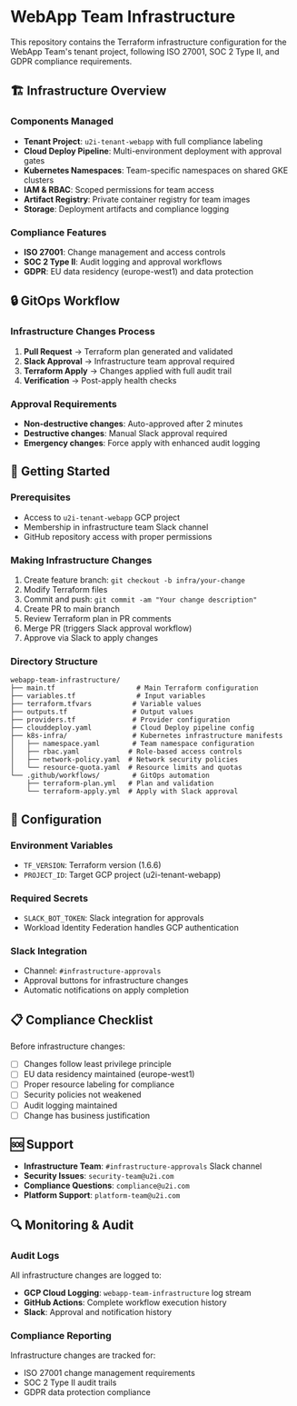 # WebApp Team Infrastructure

This repository contains the Terraform infrastructure configuration for the WebApp Team's tenant project, following ISO 27001, SOC 2 Type II, and GDPR compliance requirements.

## 🏗️ Infrastructure Overview

### Components Managed
- **Tenant Project**: `u2i-tenant-webapp` with full compliance labeling
- **Cloud Deploy Pipeline**: Multi-environment deployment with approval gates
- **Kubernetes Namespaces**: Team-specific namespaces on shared GKE clusters
- **IAM & RBAC**: Scoped permissions for team access
- **Artifact Registry**: Private container registry for team images
- **Storage**: Deployment artifacts and compliance logging

### Compliance Features
- **ISO 27001**: Change management and access controls
- **SOC 2 Type II**: Audit logging and approval workflows
- **GDPR**: EU data residency (europe-west1) and data protection

## 🔒 GitOps Workflow

### Infrastructure Changes Process
1. **Pull Request** → Terraform plan generated and validated
2. **Slack Approval** → Infrastructure team approval required
3. **Terraform Apply** → Changes applied with full audit trail
4. **Verification** → Post-apply health checks

### Approval Requirements
- **Non-destructive changes**: Auto-approved after 2 minutes
- **Destructive changes**: Manual Slack approval required
- **Emergency changes**: Force apply with enhanced audit logging

## 🚀 Getting Started

### Prerequisites
- Access to `u2i-tenant-webapp` GCP project
- Membership in infrastructure team Slack channel
- GitHub repository access with proper permissions

### Making Infrastructure Changes
1. Create feature branch: `git checkout -b infra/your-change`
2. Modify Terraform files
3. Commit and push: `git commit -am "Your change description"`
4. Create PR to main branch
5. Review Terraform plan in PR comments
6. Merge PR (triggers Slack approval workflow)
7. Approve via Slack to apply changes

### Directory Structure
```
webapp-team-infrastructure/
├── main.tf                    # Main Terraform configuration
├── variables.tf               # Input variables
├── terraform.tfvars          # Variable values
├── outputs.tf                # Output values
├── providers.tf              # Provider configuration
├── clouddeploy.yaml          # Cloud Deploy pipeline config
├── k8s-infra/                # Kubernetes infrastructure manifests
│   ├── namespace.yaml        # Team namespace configuration
│   ├── rbac.yaml            # Role-based access controls
│   ├── network-policy.yaml  # Network security policies
│   └── resource-quota.yaml  # Resource limits and quotas
└── .github/workflows/        # GitOps automation
    ├── terraform-plan.yml   # Plan and validation
    └── terraform-apply.yml  # Apply with Slack approval
```

## 🔧 Configuration

### Environment Variables
- `TF_VERSION`: Terraform version (1.6.6)
- `PROJECT_ID`: Target GCP project (u2i-tenant-webapp)

### Required Secrets
- `SLACK_BOT_TOKEN`: Slack integration for approvals
- Workload Identity Federation handles GCP authentication

### Slack Integration
- Channel: `#infrastructure-approvals`
- Approval buttons for infrastructure changes
- Automatic notifications on apply completion

## 📋 Compliance Checklist

Before infrastructure changes:
- [ ] Changes follow least privilege principle
- [ ] EU data residency maintained (europe-west1)
- [ ] Proper resource labeling for compliance
- [ ] Security policies not weakened
- [ ] Audit logging maintained
- [ ] Change has business justification

## 🆘 Support

- **Infrastructure Team**: `#infrastructure-approvals` Slack channel
- **Security Issues**: `security-team@u2i.com`
- **Compliance Questions**: `compliance@u2i.com`
- **Platform Support**: `platform-team@u2i.com`

## 🔍 Monitoring & Audit

### Audit Logs
All infrastructure changes are logged to:
- **GCP Cloud Logging**: `webapp-team-infrastructure` log stream
- **GitHub Actions**: Complete workflow execution history
- **Slack**: Approval and notification history

### Compliance Reporting
Infrastructure changes are tracked for:
- ISO 27001 change management requirements
- SOC 2 Type II audit trails
- GDPR data protection compliance